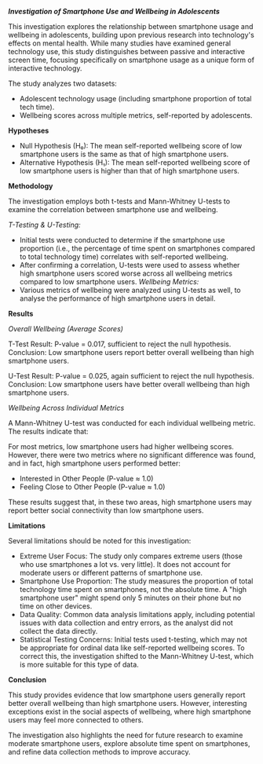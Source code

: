***Investigation of Smartphone Use and Wellbeing in Adolescents***

This investigation explores the relationship between smartphone usage and wellbeing in adolescents, building upon previous research into technology's effects on mental health. While many studies have examined general technology use, this study distinguishes between passive and interactive screen time, focusing specifically on smartphone usage as a unique form of interactive technology.

The study analyzes two datasets:
- Adolescent technology usage (including smartphone proportion of total tech time).
- Wellbeing scores across multiple metrics, self-reported by adolescents.

**Hypotheses**

- Null Hypothesis (H₀): The mean self-reported wellbeing score of low smartphone users is the same as that of high smartphone users.
- Alternative Hypothesis (H₁): The mean self-reported wellbeing score of low smartphone users is higher than that of high smartphone users.

**Methodology**

The investigation employs both t-tests and Mann-Whitney U-tests to examine the correlation between smartphone use and wellbeing.

*T-Testing & U-Testing:*
- Initial tests were conducted to determine if the smartphone use proportion (i.e., the percentage of time spent on smartphones compared to total technology time) correlates with self-reported wellbeing.
- After confirming a correlation, U-tests were used to assess whether high smartphone users scored worse across all wellbeing metrics compared to low smartphone users.
*Wellbeing Metrics:*
- Various metrics of wellbeing were analyzed using U-tests as well, to analyse the performance of high smartphone users in detail. 

**Results**

*Overall Wellbeing (Average Scores)*

T-Test Result:
P-value = 0.017, sufficient to reject the null hypothesis.
Conclusion: Low smartphone users report better overall wellbeing than high smartphone users.

U-Test Result:
P-value = 0.025, again sufficient to reject the null hypothesis.
Conclusion: Low smartphone users have better overall wellbeing than high smartphone users.

*Wellbeing Across Individual Metrics*

A Mann-Whitney U-test was conducted for each individual wellbeing metric. The results indicate that:

For most metrics, low smartphone users had higher wellbeing scores.
However, there were two metrics where no significant difference was found, and in fact, high smartphone users performed better:

- Interested in Other People (P-value ≈ 1.0)
- Feeling Close to Other People (P-value ≈ 1.0)

These results suggest that, in these two areas, high smartphone users may report better social connectivity than low smartphone users.

**Limitations**

Several limitations should be noted for this investigation:

- Extreme User Focus: The study only compares extreme users (those who use smartphones a lot vs. very little). It does not account for moderate users or different patterns of smartphone use.
- Smartphone Use Proportion: The study measures the proportion of total technology time spent on smartphones, not the absolute time. A "high smartphone user" might spend only 5 minutes on their phone but no time on other devices.
- Data Quality: Common data analysis limitations apply, including potential issues with data collection and entry errors, as the analyst did not collect the data directly.
- Statistical Testing Concerns: Initial tests used t-testing, which may not be appropriate for ordinal data like self-reported wellbeing scores. To correct this, the investigation shifted to the Mann-Whitney U-test, which is more suitable for this type of data.

**Conclusion**

This study provides evidence that low smartphone users generally report better overall wellbeing than high smartphone users. However, interesting exceptions exist in the social aspects of wellbeing, where high smartphone users may feel more connected to others.

The investigation also highlights the need for future research to examine moderate smartphone users, explore absolute time spent on smartphones, and refine data collection methods to improve accuracy.
